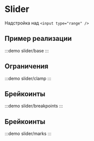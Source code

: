 # Slider

Надстройка над `<input type="range" />`

## Пример реализации

:::demo
slider/base
:::

## Ограничения 
:::demo
slider/clamp
:::

## Брейкоинты
:::demo
slider/breakpoints
:::

## Брейкоинты
:::demo
slider/marks
:::
